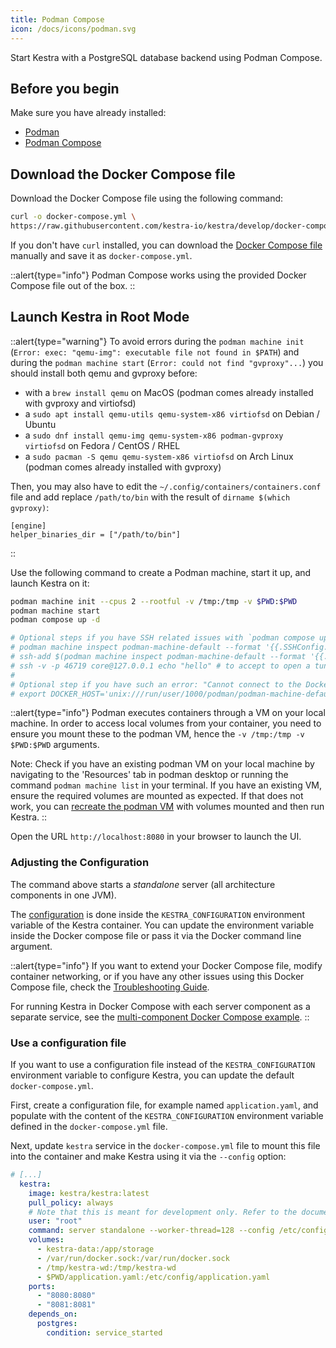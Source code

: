 ```yaml
---
title: Podman Compose
icon: /docs/icons/podman.svg
---
```


Start Kestra with a PostgreSQL database backend using Podman Compose.

## Before you begin

Make sure you have already installed:

- [Podman](https://podman.io/docs/installation)
- [Podman Compose](https://github.com/containers/podman-compose?tab=readme-ov-file#installation)

## Download the Docker Compose file
Download the Docker Compose file using the following command:

```bash
curl -o docker-compose.yml \
https://raw.githubusercontent.com/kestra-io/kestra/develop/docker-compose.yml
```

If you don't have `curl` installed, you can download the [Docker Compose file](https://github.com/kestra-io/kestra/blob/develop/docker-compose.yml) manually and save it as `docker-compose.yml`.

::alert{type="info"}
Podman Compose works using the provided Docker Compose file out of the box.
::

## Launch Kestra in Root Mode

::alert{type="warning"}
To avoid errors during the `podman machine init` (`Error: exec: "qemu-img": executable file not found in $PATH`) and during the `podman machine start` (`Error: could not find "gvproxy"...`) you should install both qemu and gvproxy before:
- with a `brew install qemu` on MacOS (podman comes already installed with gvproxy and virtiofsd)
- a `sudo apt install qemu-utils qemu-system-x86 virtiofsd` on Debian / Ubuntu
- a `sudo dnf install qemu-img qemu-system-x86 podman-gvproxy virtiofsd` on Fedora / CentOS / RHEL
- a `sudo pacman -S qemu qemu-system-x86 virtiofsd` on Arch Linux (podman comes already installed with gvproxy)

Then, you may also have to edit the `~/.config/containers/containers.conf` file and add replace `/path/to/bin` with the result of `dirname $(which gvproxy)`:

```
[engine]
helper_binaries_dir = ["/path/to/bin"]
```
::

Use the following command to create a Podman machine, start it up, and launch Kestra on it:

```bash
podman machine init --cpus 2 --rootful -v /tmp:/tmp -v $PWD:$PWD
podman machine start
podman compose up -d

# Optional steps if you have SSH related issues with `podman compose up -d`:
# podman machine inspect podman-machine-default --format '{{.SSHConfig.IdentityPath}}'
# ssh-add $(podman machine inspect podman-machine-default --format '{{.SSHConfig.IdentityPath}}')
# ssh -v -p 46719 core@127.0.0.1 echo "hello" # to accept to open a tunnel between podman and localhost
# 
# Optional step if you have such an error: "Cannot connect to the Docker daemon at [path]. Is the docker daemon running?"
# export DOCKER_HOST='unix:///run/user/1000/podman/podman-machine-default-api.sock' # <= to be replaced by the above error [path]
```

::alert{type="info"}
Podman executes containers through a VM on your local machine. In order to access local volumes from your container, you need to ensure you mount these to the podman VM, hence the `-v /tmp:/tmp -v $PWD:$PWD` arguments.

Note: Check if you have an existing podman VM on your local machine by navigating to the 'Resources' tab in podman desktop or running the command `podman machine list` in your terminal. If you have an existing VM, ensure the required volumes are mounted as expected. If that does not work, you can [recreate the podman VM](https://stackoverflow.com/questions/69298356/how-to-mount-a-volume-from-a-local-machine-on-podman) with volumes mounted and then run Kestra.
::

Open the URL `http://localhost:8080` in your browser to launch the UI.

### Adjusting the Configuration

The command above starts a *standalone* server (all architecture components in one JVM).

The [configuration](../configuration/index.md) is done inside the `KESTRA_CONFIGURATION` environment variable of the Kestra container. You can update the environment variable inside the Docker compose file or pass it via the Docker command line argument.

::alert{type="info"}
If you want to extend your Docker Compose file, modify container networking, or if you have any other issues using this Docker Compose file, check the [Troubleshooting Guide](../09.administrator-guide/16.troubleshooting.md).

For running Kestra in Docker Compose with each server component as a separate service, see the [multi-component Docker Compose example](../server-cli/index.md#kestra-with-server-components-in-different-services).
::

### Use a configuration file

If you want to use a configuration file instead of the `KESTRA_CONFIGURATION` environment variable to configure Kestra, you can update the default `docker-compose.yml`.

First, create a configuration file, for example named `application.yaml`, and populate with the content of the `KESTRA_CONFIGURATION` environment variable defined in the `docker-compose.yml` file.

Next, update `kestra` service in the `docker-compose.yml` file to mount this file into the container and make Kestra using it via the `--config` option:

```yaml
# [...]
  kestra:
    image: kestra/kestra:latest
    pull_policy: always
    # Note that this is meant for development only. Refer to the documentation for production deployments of Kestra which runs without a root user.
    user: "root"
    command: server standalone --worker-thread=128 --config /etc/config/application.yaml
    volumes:
      - kestra-data:/app/storage
      - /var/run/docker.sock:/var/run/docker.sock
      - /tmp/kestra-wd:/tmp/kestra-wd
      - $PWD/application.yaml:/etc/config/application.yaml
    ports:
      - "8080:8080"
      - "8081:8081"
    depends_on:
      postgres:
        condition: service_started
```
